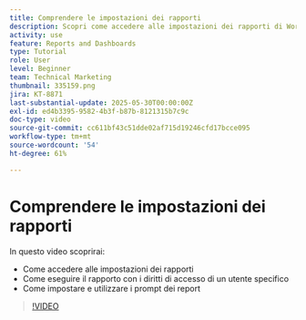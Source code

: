 ```yaml
---
title: Comprendere le impostazioni dei rapporti
description: Scopri come accedere alle impostazioni dei rapporti di Workfront e per cosa vengono utilizzate alcune impostazioni comuni.
activity: use
feature: Reports and Dashboards
type: Tutorial
role: User
level: Beginner
team: Technical Marketing
thumbnail: 335159.png
jira: KT-8871
last-substantial-update: 2025-05-30T00:00:00Z
exl-id: ed4b3395-9582-4b3f-b87b-8121315b7c9c
doc-type: video
source-git-commit: cc611bf43c51dde02af715d19246cfd17bcce095
workflow-type: tm+mt
source-wordcount: '54'
ht-degree: 61%

---
```


# Comprendere le impostazioni dei rapporti

In questo video scoprirai:

* Come accedere alle impostazioni dei rapporti
* Come eseguire il rapporto con i diritti di accesso di un utente specifico
* Come impostare e utilizzare i prompt dei report

>[!VIDEO](https://video.tv.adobe.com/v/3445871/?quality=12&learn=on&enablevpops&captions=ita)
